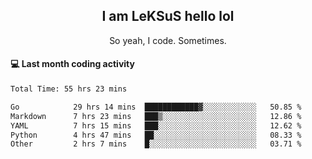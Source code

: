 <h2 align="center">I am LeKSuS hello lol</h2>
<p align="center">So yeah, I code. Sometimes.</p>

#### :computer: Last month coding activity
<!--START_SECTION:waka-->

```txt
Total Time: 55 hrs 23 mins

Go            29 hrs 14 mins  ████████████▓░░░░░░░░░░░░   50.85 %
Markdown      7 hrs 23 mins   ███▒░░░░░░░░░░░░░░░░░░░░░   12.86 %
YAML          7 hrs 15 mins   ███░░░░░░░░░░░░░░░░░░░░░░   12.62 %
Python        4 hrs 47 mins   ██░░░░░░░░░░░░░░░░░░░░░░░   08.33 %
Other         2 hrs 7 mins    █░░░░░░░░░░░░░░░░░░░░░░░░   03.71 %
```

<!--END_SECTION:waka-->
